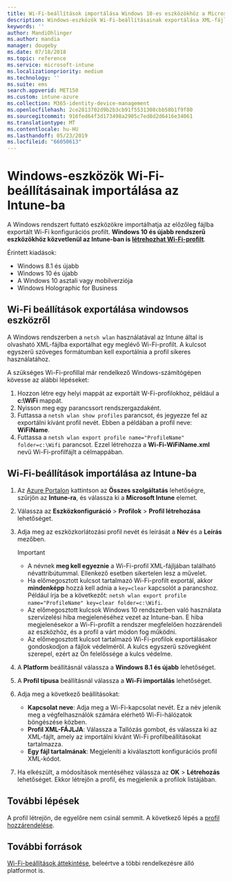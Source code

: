 ```yaml
---
title: Wi-Fi-beállítások importálása Windows 10-es eszközökhöz a Microsoft Intune-ban – Azure | Microsoft Docs
description: Windows-eszközök Wi-Fi-beállításainak exportálása XML-fájlba a netsh wlan használatával. Ezután a fájl Intune-ba történő importálásával létrehozhat egy Wi-Fi-profilt a Windows 8.1, Windows 10 és Windows Holographic for Business rendszerű eszközökhöz.
keywords: ''
author: MandiOhlinger
ms.author: mandia
manager: dougeby
ms.date: 07/18/2018
ms.topic: reference
ms.service: microsoft-intune
ms.localizationpriority: medium
ms.technology: ''
ms.suite: ems
search.appverid: MET150
ms.custom: intune-azure
ms.collection: M365-identity-device-management
ms.openlocfilehash: 2ce2813702d9b2b3cb91f5531308cbb58b1f9f80
ms.sourcegitcommit: 916fed64f3d173498a2905c7ed8d2d6416e34061
ms.translationtype: MT
ms.contentlocale: hu-HU
ms.lasthandoff: 05/23/2019
ms.locfileid: "66050613"
---
```

# <a name="import-wi-fi-settings-for-windows-devices-in-intune"></a>Windows-eszközök Wi-Fi-beállításainak importálása az Intune-ba

A Windows rendszert futtató eszközökre importálhatja az előzőleg fájlba exportált Wi-Fi konfigurációs profilt. **Windows 10 és újabb rendszerű eszközökhöz közvetlenül az Intune-ban is [létrehozhat Wi-Fi-profilt](wi-fi-settings-windows.md)**.

Érintett kiadások:  
- Windows 8.1 és újabb
- Windows 10 és újabb
- A Windows 10 asztali vagy mobilverziója
- Windows Holographic for Business

## <a name="export-wi-fi-settings-from-a-windows-device"></a>Wi-Fi beállítások exportálása windowsos eszközről

A Windows rendszerben a `netsh wlan` használatával az Intune által is olvasható XML-fájlba exportálhat egy meglévő Wi-Fi-profilt. A kulcsot egyszerű szöveges formátumban kell exportálnia a profil sikeres használatához.

A szükséges Wi-Fi-profillal már rendelkező Windows-számítógépen kövesse az alábbi lépéseket:

1. Hozzon létre egy helyi mappát az exportált W-Fi-profilokhoz, például a **c:\WiFi** mappát.
2. Nyisson meg egy parancssort rendszergazdaként.
3. Futtassa a `netsh wlan show profiles` parancsot, és jegyezze fel az exportálni kívánt profil nevét. Ebben a példában a profil neve: **WiFiName**.
4. Futtassa a `netsh wlan export profile name="ProfileName" folder=c:\Wifi` parancsot. Ezzel létrehozza a **Wi-Fi-WiFiName.xml** nevű Wi-Fi-profilfájlt a célmappában.

## <a name="import-the-wi-fi-settings-into-intune"></a>Wi-Fi-beállítások importálása az Intune-ba

1. Az [Azure Portalon](https://portal.azure.com) kattintson az **Összes szolgáltatás** lehetőségre, szűrjön az **Intune-ra**, és válassza ki a **Microsoft Intune** elemet.
2. Válassza az **Eszközkonfiguráció** > **Profilok** > **Profil létrehozása** lehetőséget.
3. Adja meg az eszközkorlátozási profil nevét és leírását a **Név** és a **Leírás** mezőben.

    > [!IMPORTANT]
    > - A névnek **meg kell egyeznie** a Wi-Fi-profil XML-fájljában található névattribútummal. Ellenkező esetben sikertelen lesz a művelet.
    > - Ha előmegosztott kulcsot tartalmazó Wi-Fi-profilt exportál, akkor **mindenképp** hozzá kell adnia a `key=clear` kapcsolót a parancshoz. Például írja be a következőt: `netsh wlan export profile name="ProfileName" key=clear folder=c:\Wifi`.
    > - Az előmegosztott kulcsok Windows 10 rendszerben való használata szervizelési hiba megjelenéséhez vezet az Intune-ban. E hiba megjelenésekor a Wi-Fi-profilt a rendszer megfelelően hozzárendeli az eszközhöz, és a profil a várt módon fog működni.
    > - Az előmegosztott kulcsot tartalmazó Wi-Fi-profilok exportálásakor gondoskodjon a fájlok védelméről. A kulcs egyszerű szövegként szerepel, ezért az Ön felelőssége a kulcs védelme.

4. A **Platform** beállításnál válassza a **Windows 8.1 és újabb** lehetőséget.
5. A **Profil típusa** beállításnál válassza a **Wi-Fi importálás** lehetőséget.
6. Adja meg a következő beállításokat:
    - **Kapcsolat neve**: Adja meg a Wi-Fi-kapcsolat nevét. Ez a név jelenik meg a végfelhasználók számára elérhető Wi-Fi-hálózatok böngészése közben.
    - **Profil XML-FÁJLJA**: Válassza a Tallózás gombot, és válassza ki az XML-fájlt, amely az importálni kívánt Wi-Fi profilbeállításokat tartalmazza.
    - **Egy fájl tartalmának**: Megjeleníti a kiválasztott konfigurációs profil XML-kódot.
7. Ha elkészült, a módosítások mentéséhez válassza az **OK** > **Létrehozás** lehetőséget. Ekkor létrejön a profil, és megjelenik a profilok listájában.

## <a name="next-steps"></a>További lépések

A profil létrejön, de egyelőre nem csinál semmit. A következő lépés a [profil hozzárendelése](device-profile-assign.md).

## <a name="more-resources"></a>További források

[Wi-Fi-beállítások áttekintése](wi-fi-settings-configure.md), beleértve a többi rendelkezésre álló platformot is.
